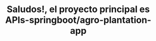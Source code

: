 <div align="center">
<h1 align="center"> Saludos!, el proyecto principal es APIs-springboot/agro-plantation-app</h1>
</div>